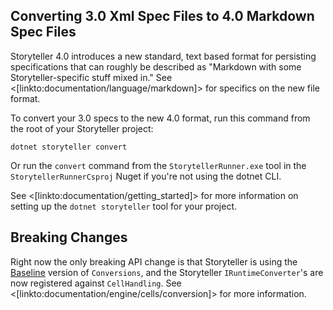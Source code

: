 <!--title:Converting from Storyteller 3.0 to 4.0-->


## Converting 3.0 Xml Spec Files to 4.0 Markdown Spec Files

Storyteller 4.0 introduces a new standard, text based format for persisting specifications that
can roughly be described as "Markdown with some Storyteller-specific stuff mixed in." See 
<[linkto:documentation/language/markdown]> for specifics on the new file format.

To convert your 3.0 specs to the new 4.0 format, run this command from the root of your
Storyteller project:

```
dotnet storyteller convert
```

Or run the `convert` command from the `StorytellerRunner.exe` tool in the `StorytellerRunnerCsproj` 
Nuget if you're not using the dotnet CLI.

See <[linkto:documentation/getting_started]> for more information on setting up the `dotnet storyteller` tool
for your project.


## Breaking Changes

Right now the only breaking API change is that Storyteller is using the [Baseline](https://github.com/JasperFx/baseline) version 
of `Conversions`, and the Storyteller `IRuntimeConverter`'s are now registered against `CellHandling`. See
<[linkto:documentation/engine/cells/conversion]> for more information.